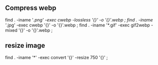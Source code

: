 ## Compress webp

find . -iname '*.png' -exec  cwebp -lossless '{}' -o '{}'.webp \;
find . -iname '*.jpg' -exec  cwebp '{}' -o '{}'.webp \;
find . -iname '*.gif' -exec  gif2webp -mixed '{}' -o '{}'.webp \;


## resize image

find . -iname '*' -exec  convert '{}' -resize 750 '{}' \;